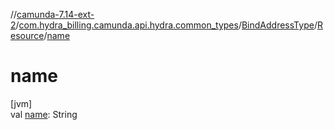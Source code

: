 //[camunda-7.14-ext-2](../../../../index.md)/[com.hydra_billing.camunda.api.hydra.common_types](../../index.md)/[BindAddressType](../index.md)/[Resource](index.md)/[name](name.md)

# name

[jvm]\
val [name](name.md): String

